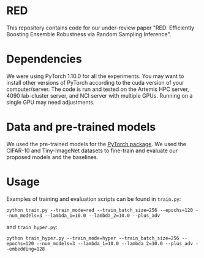 # RED
This repository contains code for our under-review paper "RED: Efficiently Boosting Ensemble Robustness via Random Sampling Inference".

# Dependencies
We were using PyTorch 1.10.0 for all the experiments. You may want to install other versions of PyTorch according to the cuda version of your computer/server.
The code is run and tested on the Artemis HPC server, 4090 lab-cluster server, and NCI server with multiple GPUs. Running on a single GPU may need adjustments.

# Data and pre-trained models
We used the pre-trained models for the [PyTorch package](https://pytorch.org/vision/main/models/generated/torchvision.models.resnet18.html). We used the CIFAR-10 and Tiny-ImageNet  datasets to fine-train and evaluate our proposed models and the baselines. 

# Usage
Examples of training and evaluation scripts can be found in `train.py`:
```
python train.py --train_mode=red --train_batch_size=256 --epochs=120 --num_models=3 --lambda_1=10.0 --lambda_2=10.0 --plus_adv
```
and `train_hyper.py`:
```
python train_hyper.py --train_mode=hyper --train_batch_size=256 --epochs=120 --num_models=3 --lambda_1=10.0 --lambda_2=10.0 --plus_adv --embedding=128
```
